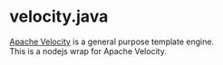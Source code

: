 # velocity.java

[Apache Velocity](http://velocity.apache.org/ "Apache Velocity") is a general purpose template engine.    
This is a nodejs wrap for Apache Velocity.
